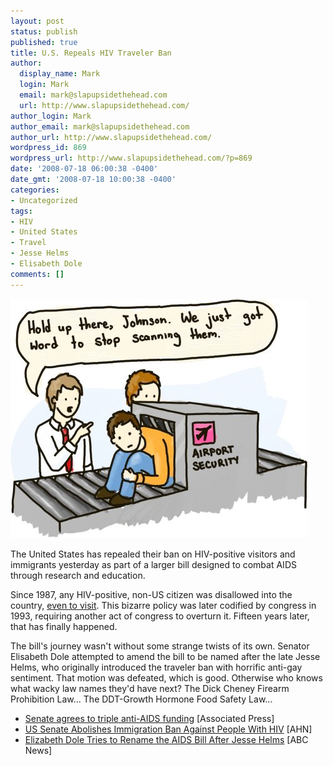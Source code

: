 ```yaml
---
layout: post
status: publish
published: true
title: U.S. Repeals HIV Traveler Ban
author:
  display_name: Mark
  login: Mark
  email: mark@slapupsidethehead.com
  url: http://www.slapupsidethehead.com/
author_login: Mark
author_email: mark@slapupsidethehead.com
author_url: http://www.slapupsidethehead.com/
wordpress_id: 869
wordpress_url: http://www.slapupsidethehead.com/?p=869
date: '2008-07-18 06:00:38 -0400'
date_gmt: '2008-07-18 10:00:38 -0400'
categories:
- Uncategorized
tags:
- HIV
- United States
- Travel
- Jesse Helms
- Elisabeth Dole
comments: []
---
```

![](/wp-content/media/2008/07/airport-screening.jpg "Airport Screening")

The United States has repealed their ban on HIV-positive visitors and immigrants yesterday as part of a larger bill designed to combat AIDS through research and education.

Since 1987, any HIV-positive, non-US citizen was disallowed into the country, [even to visit](http://www.slapupsidethehead.com/2008/03/will-the-us-permit-hiv-positive-visitors/ "Does this mean they have to remove the trap doors?"). This bizarre policy was later codified by congress in 1993, requiring another act of congress to overturn it. Fifteen years later, that has finally happened.

The bill's journey wasn't without some strange twists of its own. Senator Elisabeth Dole attempted to amend the bill to be named after the late Jesse Helms, who originally introduced the traveler ban with horrific anti-gay sentiment. That motion was defeated, which is good. Otherwise who knows what wacky law names they'd have next? The Dick Cheney Firearm Prohibition Law... The DDT-Growth Hormone Food Safety Law...

- [Senate agrees to triple anti-AIDS funding](http://ap.google.com/article/ALeqM5jb7JQ6VIFJu7UQB0ElCfWnkvUAGwD91VDHA80) [Associated Press]
- [US Senate Abolishes Immigration Ban Against People With HIV](http://www.allheadlinenews.com/articles/7011640074) [AHN]
- [Elizabeth Dole Tries to Rename the AIDS Bill After Jesse Helms](http://blogs.abcnews.com/politicalpunch/2008/07/elizabeth-dole.html) [ABC News]

